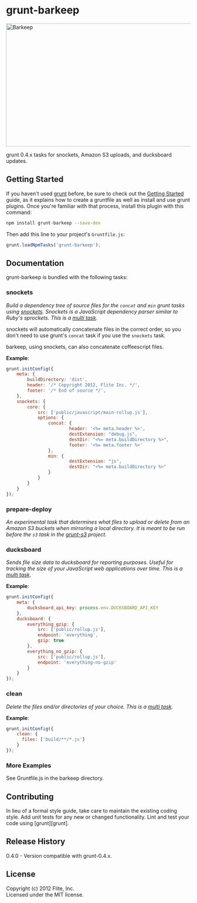 # grunt-barkeep

<img src="http://bit.ly/wAqCqY" alt="Barkeep" title="Barkeep" height="336" width="535"/>

grunt 0.4.x tasks for snockets, Amazon S3 uploads, and ducksboard updates.

## Getting Started
If you haven't used [grunt](https://github.com/gruntjs) before, be sure to check out the [Getting Started](https://github.com/gruntjs/grunt/wiki/Getting-started) guide, as it explains how to create a gruntfile as well as install and use grunt plugins. Once you're familiar with that process, install this plugin with this command:

```sh
npm install grunt-barkeep --save-dev
```

Then add this line to your project's `Gruntfile.js`:

```javascript
grunt.loadNpmTasks('grunt-barkeep');
```

## Documentation

grunt-barkeep is bundled with the following tasks:

### snockets
*Build a dependency tree of source files for the `concat` and `min` grunt tasks using [snockets](https://github.com/TrevorBurnham/snockets). Snockets is a JavaScript dependency parser similar to Ruby's sprockets. This is a [multi task][0].*

snockets will automatically concatenate files in the correct order, so you don't need to use grunt's
`concat` task if you use the `snockets` task.

barkeep, using snockets, can also concatenate coffeescript files.

__Example__:
```javascript
grunt.initConfig({
    meta: {
        buildDirectory: 'dist',
        header: '/* Copyright 2012, Flite Inc. */',
        footer: '/* End of source */',
    },
    snockets: {
        core: {
            src: ['public/javascript/main-rollup.js'],
            options: {
                concat: {
                        header: '<%= meta.header %>',
                        destExtension: "debug.js",
                        destDir: "<%= meta.buildDirectory %>",
                        footer: '<%= meta.footer %>'
                },
                min: {
                        destExtension: "js",
                        destDir: "<%= meta.buildDirectory %>"
                }
            }
        }
    }
});
```

### prepare-deploy
*An experimental task that determines what files to upload or delete from an Amazon S3 buckets when mirroring a local directory. It is meant to be run before the `s3` task in the [grunt-s3](https://github.com/pifantastic/grunt-s3) project.*

### ducksboard
*Sends file size data to ducksboard for reporting purposes. Useful for tracking the size of your JavaScript web applications over time. This is a [multi task][0].*

__Example__:
```javascript
grunt.initConfig({
    meta: {
        ducksboard_api_key: process.env.DUCKSBOARD_API_KEY
    },
    ducksboard: {
        everything_gzip: {
            src: ['public/rollup.js'],
            endpoint: 'everything',
            gzip: true
        },
        everything_no_gzip: {
            src: ['public/rollup.js'],
            endpoint: 'everything-no-gzip'
        }
    }   
});
```

### clean
*Delete the files and/or directories of your choice. This is a [multi task][0].*

__Example__:
```javascript
grunt.initConfig({
    clean: {
      files: ['build/**/*.js']
    }
});
```

### More Examples
See Gruntfile.js in the barkeep directory.

## Contributing
In lieu of a formal style guide, take care to maintain the existing coding style. Add unit tests for any new or changed functionality. Lint and test your code using [grunt][grunt].

## Release History

0.4.0 - Version compatible with grunt-0.4.x.

## License
Copyright (c) 2012 Flite, Inc.  
Licensed under the MIT license.

[0]: https://github.com/cowboy/grunt/blob/master/docs/types_of_tasks.md#multi-tasks-%E2%9A%91 "Grunt Multitasks"
